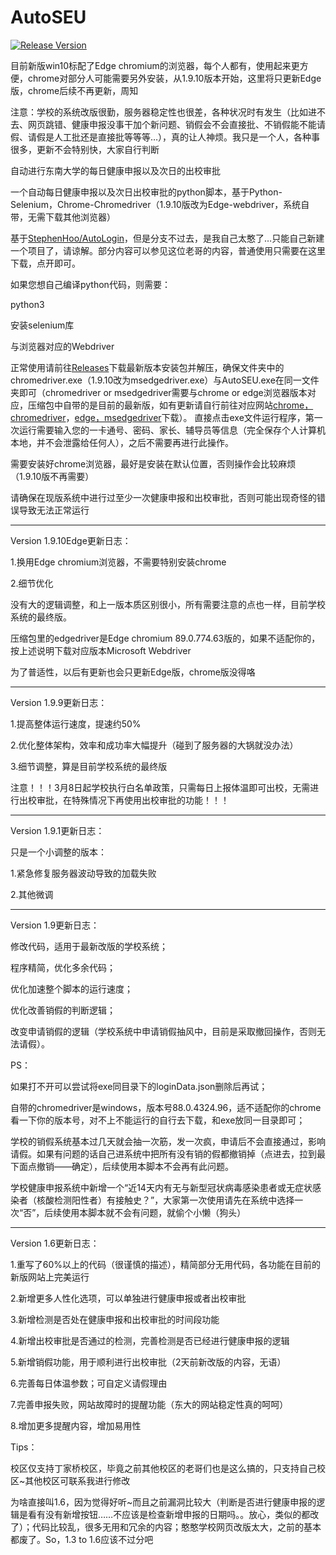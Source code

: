 # AutoSEU

[![Release Version](https://img.shields.io/github/release/TimeLeSsROMO/AutoSEU)](https://github.com/TimeLeSsROMO/AutoSEU/releases/)

目前新版win10标配了Edge chromium的浏览器，每个人都有，使用起来更方便，chrome对部分人可能需要另外安装，从1.9.10版本开始，这里将只更新Edge版，chrome后续不再更新，周知

注意：学校的系统改版很勤，服务器稳定性也很差，各种状况时有发生（比如进不去、网页跳错、健康申报没事干加个新问题、销假会不会直接批、不销假能不能请假、请假是人工批还是直接批等等等…），真的让人神烦。我只是一个人，各种事很多，更新不会特别快，大家自行判断

自动进行东南大学的每日健康申报以及次日的出校审批

一个自动每日健康申报以及次日出校审批的python脚本，基于Python-Selenium，Chrome-Chromedriver（1.9.10版改为Edge-webdriver，系统自带，无需下载其他浏览器）

基于[StephenHoo/AutoLogin](https://github.com/StephenHoo/AutoLogin)，但是分支不过去，是我自己太憨了…只能自己新建一个项目了，请谅解。部分内容可以参见这位老哥的内容，普通使用只需要在这里下载，点开即可。

如果您想自己编译python代码，则需要：

python3

安装selenium库

与浏览器对应的Webdriver

正常使用请前往[Releases](https://github.com/TimeLeSsROMO/AutoSEU/releases)下载最新版本安装包并解压，确保文件夹中的chromedriver.exe（1.9.10改为msedgedriver.exe）与AutoSEU.exe在同一文件夹即可（chromedriver or msedgedriver需要与chrome or edge浏览器版本对应，压缩包中自带的是目前的最新版，如有更新请自行前往对应网站[chrome，chromedriver](http://npm.taobao.org/mirrors/chromedriver)，[edge，msedgedriver](https://developer.microsoft.com/en-us/microsoft-edge/tools/webdriver/)下载）。
直接点击exe文件运行程序，第一次运行需要输入您的一卡通号、密码、家长、辅导员等信息（完全保存个人计算机本地，并不会泄露给任何人），之后不需要再进行此操作。

需要安装好chrome浏览器，最好是安装在默认位置，否则操作会比较麻烦（1.9.10版不再需要）

请确保在现版系统中进行过至少一次健康申报和出校审批，否则可能出现奇怪的错误导致无法正常运行

------------------------------------------------------------------------------------------------------------------------------------

Version 1.9.10Edge更新日志：

1.换用Edge chromium浏览器，不需要特别安装chrome

2.细节优化

没有大的逻辑调整，和上一版本质区别很小，所有需要注意的点也一样，目前学校系统的最终版。

压缩包里的edgedriver是Edge chromium 89.0.774.63版的，如果不适配你的，按上述说明下载对应版本Microsoft Webdriver

为了普适性，以后有更新也会只更新Edge版，chrome版没得咯

------------------------------------------------------------------------------------------------------------------------------------

Version 1.9.9更新日志：

1.提高整体运行速度，提速约50%

2.优化整体架构，效率和成功率大幅提升（碰到了服务器的大锅就没办法）

3.细节调整，算是目前学校系统的最终版

注意！！！3月8日起学校执行白名单政策，只需每日上报体温即可出校，无需进行出校审批，在特殊情况下再使用出校审批的功能！！！

------------------------------------------------------------------------------------------------------------------------------------

Version 1.9.1更新日志：

只是一个小调整的版本：

1.紧急修复服务器波动导致的加载失败

2.其他微调

------------------------------------------------------------------------------------------------------------------------------------

Version 1.9更新日志：

修改代码，适用于最新改版的学校系统；

程序精简，优化多余代码；

优化加速整个脚本的运行速度；

优化改善销假的判断逻辑；

改变申请销假的逻辑（学校系统中申请销假抽风中，目前是采取撤回操作，否则无法请假）。

PS：

如果打不开可以尝试将exe同目录下的loginData.json删除后再试；

自带的chromedriver是windows，版本号88.0.4324.96，适不适配你的chrome看一下你的版本号，对不上不能运行的自行去下载，和exe放同一目录即可；

学校的销假系统基本过几天就会抽一次筋，发一次疯，申请后不会直接通过，影响请假。如果有问题的话自己进系统中把所有没有销的假都撤销掉（点进去，拉到最下面点撤销——确定），后续使用本脚本不会再有此问题。

学校健康申报系统中新增一个“近14天内有无与新型冠状病毒感染患者或无症状感染者（核酸检测阳性者）有接触史？”，大家第一次使用请先在系统中选择一次“否”，后续使用本脚本就不会有问题，就偷个小懒（狗头）

------------------------------------------------------------------------------------------------------------------------------------

Version 1.6更新日志：

1.重写了60%以上的代码（很谨慎的描述），精简部分无用代码，各功能在目前的新版网站上完美运行

2.新增更多人性化选项，可以单独进行健康申报或者出校审批

3.新增检测是否处在健康申报和出校审批的时间段功能

4.新增出校审批是否通过的检测，完善检测是否已经进行健康申报的逻辑

5.新增销假功能，用于顺利进行出校审批（2天前新改版的内容，无语）

6.完善每日体温参数；可自定义请假理由

7.完善申报失败，网站故障时的提醒功能（东大的网站稳定性真的呵呵）

8.增加更多提醒内容，增加易用性

Tips：

校区仅支持丁家桥校区，毕竟之前其他校区的老哥们也是这么搞的，只支持自己校区~其他校区可联系我进行修改

为啥直接叫1.6，因为觉得好听~而且之前漏洞比较大（判断是否进行健康申报的逻辑是看有没有新增按钮……不应该是检查新增申报的日期吗。。放心，类似的都改了）；代码比较乱，很多无用和冗余的内容；憨憨学校网页改版太大，之前的基本都废了。So，1.3 to 1.6应该不过分吧

